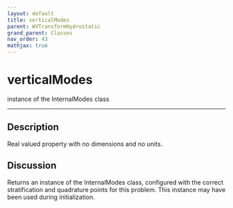 ```yaml
---
layout: default
title: verticalModes
parent: WVTransformHydrostatic
grand_parent: Classes
nav_order: 43
mathjax: true
---
```


#  verticalModes

instance of the InternalModes class


---

## Description
Real valued property with no dimensions and no units.

## Discussion

Returns an instance of the InternalModes class, configured with the correct stratification and quadrature points for this problem. This instance may have been used during initialization.

